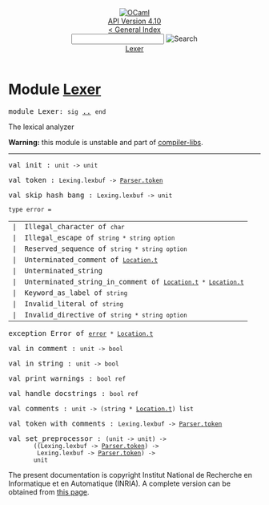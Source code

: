 <!-- ((! set title API !)) ((! set documentation !)) ((! set api !)) ((! set nobreadcrumb !)) -->
<div class="api"><header><nav class="toc brand"><a class="brand" href="https://ocaml.org/"><img src="colour-logo-gray.svg" class="svg" alt="OCaml"></a></nav><nav class="toc"><div class="toc_version"><a href="/docs" id="version-select">API Version 4.10</a></div><a href="index.html">&lt; General Index</a><div class="api_search"><input type="text" name="apisearch" id="api_search" oninput="mySearch(false);" onkeypress="this.oninput();" onclick="this.oninput();" onpaste="this.oninput();">
<img src="search_icon.svg" alt="Search" class="svg" onclick="mySearch(false)"></div>
<div id="search_results"></div><div class="toc_title"><a href="#top">Lexer</a></div><ul></ul></nav></header>

<h1>Module <a href="type_Lexer.html">Lexer</a></h1>

<pre><span id="MODULELexer"><span class="keyword">module</span> Lexer</span>: <code class="code"><span class="keyword">sig</span></code> <a href="Lexer.html">..</a> <code class="code"><span class="keyword">end</span></code></pre><div class="info module top">
<div class="info-desc">
<p>The lexical analyzer</p>

<p><b>Warning:</b> this module is unstable and part of
  <a href="Compiler_libs.html">compiler-libs</a>.</p>
</div>
</div>
<hr width="100%">

<pre><span id="VALinit"><span class="keyword">val</span> init</span> : <code class="type">unit -&gt; unit</code></pre>
<pre><span id="VALtoken"><span class="keyword">val</span> token</span> : <code class="type">Lexing.lexbuf -&gt; <a href="Parser.html#TYPEtoken">Parser.token</a></code></pre>
<pre><span id="VALskip_hash_bang"><span class="keyword">val</span> skip_hash_bang</span> : <code class="type">Lexing.lexbuf -&gt; unit</code></pre>
<pre><code><span id="TYPEerror"><span class="keyword">type</span> <code class="type"></code>error</span> = </code></pre><table class="typetable">
<tbody><tr>
<td align="left" valign="top">
<code><span class="keyword">|</span></code></td>
<td align="left" valign="top">
<code><span id="TYPEELTerror.Illegal_character"><span class="constructor">Illegal_character</span></span> <span class="keyword">of</span> <code class="type">char</code></code></td>

</tr>
<tr>
<td align="left" valign="top">
<code><span class="keyword">|</span></code></td>
<td align="left" valign="top">
<code><span id="TYPEELTerror.Illegal_escape"><span class="constructor">Illegal_escape</span></span> <span class="keyword">of</span> <code class="type">string * string option</code></code></td>

</tr>
<tr>
<td align="left" valign="top">
<code><span class="keyword">|</span></code></td>
<td align="left" valign="top">
<code><span id="TYPEELTerror.Reserved_sequence"><span class="constructor">Reserved_sequence</span></span> <span class="keyword">of</span> <code class="type">string * string option</code></code></td>

</tr>
<tr>
<td align="left" valign="top">
<code><span class="keyword">|</span></code></td>
<td align="left" valign="top">
<code><span id="TYPEELTerror.Unterminated_comment"><span class="constructor">Unterminated_comment</span></span> <span class="keyword">of</span> <code class="type"><a href="Location.html#TYPEt">Location.t</a></code></code></td>

</tr>
<tr>
<td align="left" valign="top">
<code><span class="keyword">|</span></code></td>
<td align="left" valign="top">
<code><span id="TYPEELTerror.Unterminated_string"><span class="constructor">Unterminated_string</span></span></code></td>

</tr>
<tr>
<td align="left" valign="top">
<code><span class="keyword">|</span></code></td>
<td align="left" valign="top">
<code><span id="TYPEELTerror.Unterminated_string_in_comment"><span class="constructor">Unterminated_string_in_comment</span></span> <span class="keyword">of</span> <code class="type"><a href="Location.html#TYPEt">Location.t</a> * <a href="Location.html#TYPEt">Location.t</a></code></code></td>

</tr>
<tr>
<td align="left" valign="top">
<code><span class="keyword">|</span></code></td>
<td align="left" valign="top">
<code><span id="TYPEELTerror.Keyword_as_label"><span class="constructor">Keyword_as_label</span></span> <span class="keyword">of</span> <code class="type">string</code></code></td>

</tr>
<tr>
<td align="left" valign="top">
<code><span class="keyword">|</span></code></td>
<td align="left" valign="top">
<code><span id="TYPEELTerror.Invalid_literal"><span class="constructor">Invalid_literal</span></span> <span class="keyword">of</span> <code class="type">string</code></code></td>

</tr>
<tr>
<td align="left" valign="top">
<code><span class="keyword">|</span></code></td>
<td align="left" valign="top">
<code><span id="TYPEELTerror.Invalid_directive"><span class="constructor">Invalid_directive</span></span> <span class="keyword">of</span> <code class="type">string * string option</code></code></td>

</tr></tbody></table>



<pre><span id="EXCEPTIONError"><span class="keyword">exception</span> Error</span> <span class="keyword">of</span> <code class="type"><a href="Lexer.html#TYPEerror">error</a> * <a href="Location.html#TYPEt">Location.t</a></code></pre>

<pre><span id="VALin_comment"><span class="keyword">val</span> in_comment</span> : <code class="type">unit -&gt; bool</code></pre>
<pre><span id="VALin_string"><span class="keyword">val</span> in_string</span> : <code class="type">unit -&gt; bool</code></pre>
<pre><span id="VALprint_warnings"><span class="keyword">val</span> print_warnings</span> : <code class="type">bool ref</code></pre>
<pre><span id="VALhandle_docstrings"><span class="keyword">val</span> handle_docstrings</span> : <code class="type">bool ref</code></pre>
<pre><span id="VALcomments"><span class="keyword">val</span> comments</span> : <code class="type">unit -&gt; (string * <a href="Location.html#TYPEt">Location.t</a>) list</code></pre>
<pre><span id="VALtoken_with_comments"><span class="keyword">val</span> token_with_comments</span> : <code class="type">Lexing.lexbuf -&gt; <a href="Parser.html#TYPEtoken">Parser.token</a></code></pre>
<pre><span id="VALset_preprocessor"><span class="keyword">val</span> set_preprocessor</span> : <code class="type">(unit -&gt; unit) -&gt;<br>       ((Lexing.lexbuf -&gt; <a href="Parser.html#TYPEtoken">Parser.token</a>) -&gt;<br>        Lexing.lexbuf -&gt; <a href="Parser.html#TYPEtoken">Parser.token</a>) -&gt;<br>       unit</code></pre>
<div class="copyright">The present documentation is copyright Institut National de Recherche en Informatique et en Automatique (INRIA). A complete version can be obtained from <a href="http://caml.inria.fr/pub/docs/manual-ocaml/">this page</a>.</div></div>